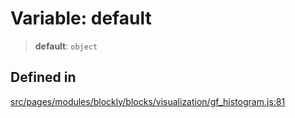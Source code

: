 # Variable: default

> **default**: `object`

## Defined in

[src/pages/modules/blockly/blocks/visualization/gf_histogram.js:81](https://github.com/DhyeyMavani2003/r-blocks/blob/7e7320f10e8cdef37355f89e9ab53b89acb97f36/src/pages/modules/blockly/blocks/visualization/gf_histogram.js#L81)
